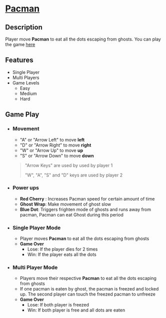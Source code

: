 # [Pacman](https://jaredlcox.github.io/pacman/index.html)

## Description

Player move **Pacman** to eat all the dots escaping from ghosts. You can play the game [here](https://jaredlcox.github.io/pacman/index.html)

## Features

- Single Player
- Multi Players
- Game Levels
  - Easy
  - Medium
  - Hard

## Game Play

- ### Movement

  - "A" or "Arrow Left" to move **left**
  - "D" or "Arrow Right" to move **right**
  - "W" or "Arrow Up" to move **up**
  - "S" or "Arrow Down" to move **down**

  > "Arrow Keys" are used by used by player 1
  >
  > "W", "A", "S" and "D" keys are used by player 2

- ### Power ups

  - **Red Cherry** : Increases Pacman speed for certain amount of time
  - **Ghost Wrap**: Make movement of ghost slow
  - **Blue Dot**: Triggers frighten mode of ghosts and runs away from pacman, Pacman can eat Ghost during this period

- ### Single Player Mode

  - Player moves **Pacman** to eat all the dots escaping from ghosts
  - **Game Over**
    - Lose: If the player dies for 2 times
    - Win: If the player eats all the dots

- ### Multi Player Mode

  - Players move their respective **Pacman** to eat all the dots escaping from ghosts
  - If one pacman is eaten by ghost, the pacman is freezed and locked up. The second player can touch the freezed pacman to unfreeze
  - **Game Over**
    - Lose: If both player is freezed
    - Win: If both player is free and all dots are eaten
